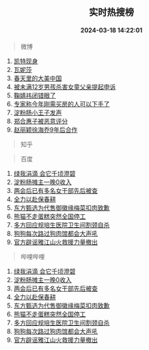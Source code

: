 <div align="center"><h2>实时热搜榜</h2><h4>2024-03-18 14:22:01</h4></div>

> 微博  

1. [凯特现身](https://s.weibo.com/weibo?q=%23%E5%87%AF%E7%89%B9%E7%8E%B0%E8%BA%AB%23&t=31&band_rank=1&Refer=top)<br />
2. [瓦妮莎](https://s.weibo.com/weibo?q=%E7%93%A6%E5%A6%AE%E8%8E%8E&t=31&band_rank=2&Refer=top)<br />
3. [春天里的大美中国](https://s.weibo.com/weibo?q=%23%E6%98%A5%E5%A4%A9%E9%87%8C%E7%9A%84%E5%A4%A7%E7%BE%8E%E4%B8%AD%E5%9B%BD%23&t=31&band_rank=3&Refer=top)<br />
4. [被未满12岁男孩杀害女童父亲提起申诉](https://s.weibo.com/weibo?q=%23%E8%A2%AB%E6%9C%AA%E6%BB%A112%E5%B2%81%E7%94%B7%E5%AD%A9%E6%9D%80%E5%AE%B3%E5%A5%B3%E7%AB%A5%E7%88%B6%E4%BA%B2%E6%8F%90%E8%B5%B7%E7%94%B3%E8%AF%89%23&t=31&band_rank=4&Refer=top)<br />
5. [鞠婧祎闭错眼了](https://s.weibo.com/weibo?q=%23%E9%9E%A0%E5%A9%A7%E7%A5%8E%E9%97%AD%E9%94%99%E7%9C%BC%E4%BA%86%23&t=31&band_rank=5&Refer=top)<br />
6. [专家称今年刚需买房的人可以下手了](https://s.weibo.com/weibo?q=%23%E4%B8%93%E5%AE%B6%E7%A7%B0%E4%BB%8A%E5%B9%B4%E5%88%9A%E9%9C%80%E4%B9%B0%E6%88%BF%E7%9A%84%E4%BA%BA%E5%8F%AF%E4%BB%A5%E4%B8%8B%E6%89%8B%E4%BA%86%23&t=31&band_rank=6&Refer=top)<br />
7. [淀粉肠小王子发声](https://s.weibo.com/weibo?q=%23%E6%B7%80%E7%B2%89%E8%82%A0%E5%B0%8F%E7%8E%8B%E5%AD%90%E5%8F%91%E5%A3%B0%23&t=31&band_rank=7&Refer=top)<br />
8. [郑合惠子被恶意评分](https://s.weibo.com/weibo?q=%23%E9%83%91%E5%90%88%E6%83%A0%E5%AD%90%E8%A2%AB%E6%81%B6%E6%84%8F%E8%AF%84%E5%88%86%23&t=31&band_rank=8&Refer=top)<br />
9. [赵丽颖徐海乔9年后合作](https://s.weibo.com/weibo?q=%23%E8%B5%B5%E4%B8%BD%E9%A2%96%E5%BE%90%E6%B5%B7%E4%B9%949%E5%B9%B4%E5%90%8E%E5%90%88%E4%BD%9C%23&t=31&band_rank=9&Refer=top)<br />

> 知乎  


> 百度  

1. [绿我涓滴 会它千顷澄碧](https://www.baidu.com/s?wd=%E7%BB%BF%E6%88%91%E6%B6%93%E6%BB%B4+%E4%BC%9A%E5%AE%83%E5%8D%83%E9%A1%B7%E6%BE%84%E7%A2%A7&sa=fyb_news&rsv_dl=fyb_news)<br />
2. [淀粉肠摊主一晚0收入](https://www.baidu.com/s?wd=%E6%B7%80%E7%B2%89%E8%82%A0%E6%91%8A%E4%B8%BB%E4%B8%80%E6%99%9A0%E6%94%B6%E5%85%A5&sa=fyb_news&rsv_dl=fyb_news)<br />
3. [两会后已有多名女干部先后被查](https://www.baidu.com/s?wd=%E4%B8%A4%E4%BC%9A%E5%90%8E%E5%B7%B2%E6%9C%89%E5%A4%9A%E5%90%8D%E5%A5%B3%E5%B9%B2%E9%83%A8%E5%85%88%E5%90%8E%E8%A2%AB%E6%9F%A5&sa=fyb_news&rsv_dl=fyb_news)<br />
4. [全力以赴保春耕](https://www.baidu.com/s?wd=%E5%85%A8%E5%8A%9B%E4%BB%A5%E8%B5%B4%E4%BF%9D%E6%98%A5%E8%80%95&sa=fyb_news&rsv_dl=fyb_news)<br />
5. [东方甄选为代售御徽缘梅菜扣肉致歉](https://www.baidu.com/s?wd=%E4%B8%9C%E6%96%B9%E7%94%84%E9%80%89%E4%B8%BA%E4%BB%A3%E5%94%AE%E5%BE%A1%E5%BE%BD%E7%BC%98%E6%A2%85%E8%8F%9C%E6%89%A3%E8%82%89%E8%87%B4%E6%AD%89&sa=fyb_news&rsv_dl=fyb_news)<br />
6. [熊猫不走蛋糕突然全国停工](https://www.baidu.com/s?wd=%E7%86%8A%E7%8C%AB%E4%B8%8D%E8%B5%B0%E8%9B%8B%E7%B3%95%E7%AA%81%E7%84%B6%E5%85%A8%E5%9B%BD%E5%81%9C%E5%B7%A5&sa=fyb_news&rsv_dl=fyb_news)<br />
7. [多方回应规培生医院卫生间割颈自杀](https://www.baidu.com/s?wd=%E5%A4%9A%E6%96%B9%E5%9B%9E%E5%BA%94%E8%A7%84%E5%9F%B9%E7%94%9F%E5%8C%BB%E9%99%A2%E5%8D%AB%E7%94%9F%E9%97%B4%E5%89%B2%E9%A2%88%E8%87%AA%E6%9D%80&sa=fyb_news&rsv_dl=fyb_news)<br />
8. [狗狗每次路过狗肉馆都会大声吼](https://www.baidu.com/s?wd=%E7%8B%97%E7%8B%97%E6%AF%8F%E6%AC%A1%E8%B7%AF%E8%BF%87%E7%8B%97%E8%82%89%E9%A6%86%E9%83%BD%E4%BC%9A%E5%A4%A7%E5%A3%B0%E5%90%BC&sa=fyb_news&rsv_dl=fyb_news)<br />
9. [官方辟谣雅江山火救援力量撤出](https://www.baidu.com/s?wd=%E5%AE%98%E6%96%B9%E8%BE%9F%E8%B0%A3%E9%9B%85%E6%B1%9F%E5%B1%B1%E7%81%AB%E6%95%91%E6%8F%B4%E5%8A%9B%E9%87%8F%E6%92%A4%E5%87%BA&sa=fyb_news&rsv_dl=fyb_news)<br />

> 哔哩哔哩  

1. [绿我涓滴 会它千顷澄碧](https://www.baidu.com/s?wd=%E7%BB%BF%E6%88%91%E6%B6%93%E6%BB%B4+%E4%BC%9A%E5%AE%83%E5%8D%83%E9%A1%B7%E6%BE%84%E7%A2%A7&sa=fyb_news&rsv_dl=fyb_news)<br />
2. [淀粉肠摊主一晚0收入](https://www.baidu.com/s?wd=%E6%B7%80%E7%B2%89%E8%82%A0%E6%91%8A%E4%B8%BB%E4%B8%80%E6%99%9A0%E6%94%B6%E5%85%A5&sa=fyb_news&rsv_dl=fyb_news)<br />
3. [两会后已有多名女干部先后被查](https://www.baidu.com/s?wd=%E4%B8%A4%E4%BC%9A%E5%90%8E%E5%B7%B2%E6%9C%89%E5%A4%9A%E5%90%8D%E5%A5%B3%E5%B9%B2%E9%83%A8%E5%85%88%E5%90%8E%E8%A2%AB%E6%9F%A5&sa=fyb_news&rsv_dl=fyb_news)<br />
4. [全力以赴保春耕](https://www.baidu.com/s?wd=%E5%85%A8%E5%8A%9B%E4%BB%A5%E8%B5%B4%E4%BF%9D%E6%98%A5%E8%80%95&sa=fyb_news&rsv_dl=fyb_news)<br />
5. [东方甄选为代售御徽缘梅菜扣肉致歉](https://www.baidu.com/s?wd=%E4%B8%9C%E6%96%B9%E7%94%84%E9%80%89%E4%B8%BA%E4%BB%A3%E5%94%AE%E5%BE%A1%E5%BE%BD%E7%BC%98%E6%A2%85%E8%8F%9C%E6%89%A3%E8%82%89%E8%87%B4%E6%AD%89&sa=fyb_news&rsv_dl=fyb_news)<br />
6. [熊猫不走蛋糕突然全国停工](https://www.baidu.com/s?wd=%E7%86%8A%E7%8C%AB%E4%B8%8D%E8%B5%B0%E8%9B%8B%E7%B3%95%E7%AA%81%E7%84%B6%E5%85%A8%E5%9B%BD%E5%81%9C%E5%B7%A5&sa=fyb_news&rsv_dl=fyb_news)<br />
7. [多方回应规培生医院卫生间割颈自杀](https://www.baidu.com/s?wd=%E5%A4%9A%E6%96%B9%E5%9B%9E%E5%BA%94%E8%A7%84%E5%9F%B9%E7%94%9F%E5%8C%BB%E9%99%A2%E5%8D%AB%E7%94%9F%E9%97%B4%E5%89%B2%E9%A2%88%E8%87%AA%E6%9D%80&sa=fyb_news&rsv_dl=fyb_news)<br />
8. [狗狗每次路过狗肉馆都会大声吼](https://www.baidu.com/s?wd=%E7%8B%97%E7%8B%97%E6%AF%8F%E6%AC%A1%E8%B7%AF%E8%BF%87%E7%8B%97%E8%82%89%E9%A6%86%E9%83%BD%E4%BC%9A%E5%A4%A7%E5%A3%B0%E5%90%BC&sa=fyb_news&rsv_dl=fyb_news)<br />
9. [官方辟谣雅江山火救援力量撤出](https://www.baidu.com/s?wd=%E5%AE%98%E6%96%B9%E8%BE%9F%E8%B0%A3%E9%9B%85%E6%B1%9F%E5%B1%B1%E7%81%AB%E6%95%91%E6%8F%B4%E5%8A%9B%E9%87%8F%E6%92%A4%E5%87%BA&sa=fyb_news&rsv_dl=fyb_news)<br />
